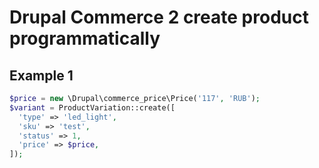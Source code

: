 # Drupal Commerce 2 create product programmatically

## Example 1

```php
$price = new \Drupal\commerce_price\Price('117', 'RUB');
$variant = ProductVariation::create([
  'type' => 'led_light',
  'sku' => 'test',
  'status' => 1,
  'price' => $price,
]);
```
